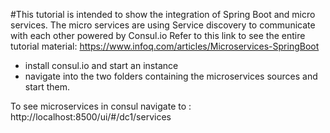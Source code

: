 #This tutorial is intended to show the integration of Spring Boot and micro services.
The micro services are using Service discovery to communicate with each other powered by Consul.io 
Refer to this link to see the entire tutorial material:
https://www.infoq.com/articles/Microservices-SpringBoot


* install consul.io and start an instance 
* navigate into the two folders containing the microservices sources and start them.

To see microservices in consul navigate to : http://localhost:8500/ui/#/dc1/services

